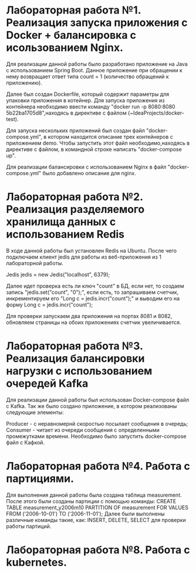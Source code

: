Лабораторная работа №1. Реализация запуска приложения с Docker + балансировка с исользованием Nginx.
=====================
Для реализации данной работы было разработано приложение на Java с использованием Spring Boot. 
Данное приложение при обращении к нему возвращает ответ типа count = 1 (количество обращений к приложению).

Далее был создан Dockerfile, который содержит параметры для упаковки приложения в котейнер. 
Для запуска приложения из контейнера необходимо ввести команду "docker run -p 8080:8080 5b22ba1705d8",находясь в директиве с файлом (~IdeaProjects/docker-test).

Для запуска нескольких приложений был создан файл "docker-compose.yml", в котором находится описание трех контейнеров с приложением demo. 
Чтобы запустить этот файл необходимо,находясь в директиве с файлом, в командной строке написать "docker-compose up".

Для реализации балансировки с использованием Nginx в файл "docker-compose.yml" было добавлено описание для nginx.

Лабораторная работа №2. Реализация разделяемого хранилища данных с использованием Redis
=====================
В ходе данной работы был установлен Redis на Ubuntu. После чего подключаем клиент jedis для работы из веб-приложения из 1 лабораторной работы.

Jedis jedis = new Jedis("localhost", 6379);

Далее идет проверка есть ли ключ "count" в БД, если нет, то создаем запись "jedis.set("count", "0");", если есть, то запрашиваем счетчик, инкрементируем его "Long c = jedis.incr("count");" и выводим его на форму Long c = jedis.incr("count");

Для проверки запускаем два приложения на портах 8081 и 8082, обновляем страницы на обоих приложениях счетчик увеличивается.

Лабораторная работа №3. Реализация балансировки нагрузки с использованием очередей Kafka
=====================
Для реализации данной работы был использован Docker-compose файл c Kafka. Так же было создано приложение, в котором реализованы следующие элементы:

Producer - с неравномернй скоростью посылает сообщения в очередь;
Consumer - читает из очереди сообщения с определенными промежутками времени.
Необходимо было запустить docker-compose файл с Кафкой.

Лабораторная работа №4. Работа с партициями.
=====================
Для выполнения данной работы была создана таблица measurement. После этого были созданы партиции с помощью команды: 
CREATE TABLE measurement_y2006m10 PARTITION OF measurement
    FOR VALUES FROM ('2006-10-01') TO ('2006-11-01');
Далее были выполнены различные команды такие, как: INSERT, DELETE, SELECT для проверки работы партиций.

Лабораторная работа №8. Работа с kubernetes.
=====================
